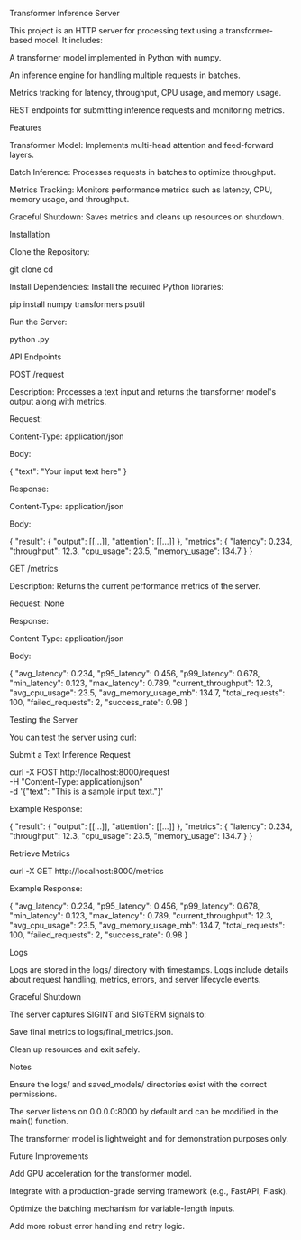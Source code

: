 Transformer Inference Server

This project is an HTTP server for processing text using a transformer-based model. It includes:

A transformer model implemented in Python with numpy.

An inference engine for handling multiple requests in batches.

Metrics tracking for latency, throughput, CPU usage, and memory usage.

REST endpoints for submitting inference requests and monitoring metrics.

Features

Transformer Model: Implements multi-head attention and feed-forward layers.

Batch Inference: Processes requests in batches to optimize throughput.

Metrics Tracking: Monitors performance metrics such as latency, CPU, memory usage, and throughput.

Graceful Shutdown: Saves metrics and cleans up resources on shutdown.

Installation

Clone the Repository:

git clone <repository-url>
cd <repository-folder>

Install Dependencies:
Install the required Python libraries:

pip install numpy transformers psutil

Run the Server:

python <filename>.py

API Endpoints

POST /request

Description: Processes a text input and returns the transformer model's output along with metrics.

Request:

Content-Type: application/json

Body:

{
  "text": "Your input text here"
}

Response:

Content-Type: application/json

Body:

{
  "result": {
    "output": [[...]],
    "attention": [[...]]
  },
  "metrics": {
    "latency": 0.234,
    "throughput": 12.3,
    "cpu_usage": 23.5,
    "memory_usage": 134.7
  }
}

GET /metrics

Description: Returns the current performance metrics of the server.

Request: None

Response:

Content-Type: application/json

Body:

{
  "avg_latency": 0.234,
  "p95_latency": 0.456,
  "p99_latency": 0.678,
  "min_latency": 0.123,
  "max_latency": 0.789,
  "current_throughput": 12.3,
  "avg_cpu_usage": 23.5,
  "avg_memory_usage_mb": 134.7,
  "total_requests": 100,
  "failed_requests": 2,
  "success_rate": 0.98
}

Testing the Server

You can test the server using curl:

Submit a Text Inference Request

curl -X POST http://localhost:8000/request \
-H "Content-Type: application/json" \
-d '{"text": "This is a sample input text."}'

Example Response:

{
  "result": {
    "output": [[...]],
    "attention": [[...]]
  },
  "metrics": {
    "latency": 0.234,
    "throughput": 12.3,
    "cpu_usage": 23.5,
    "memory_usage": 134.7
  }
}

Retrieve Metrics

curl -X GET http://localhost:8000/metrics

Example Response:

{
  "avg_latency": 0.234,
  "p95_latency": 0.456,
  "p99_latency": 0.678,
  "min_latency": 0.123,
  "max_latency": 0.789,
  "current_throughput": 12.3,
  "avg_cpu_usage": 23.5,
  "avg_memory_usage_mb": 134.7,
  "total_requests": 100,
  "failed_requests": 2,
  "success_rate": 0.98
}

Logs

Logs are stored in the logs/ directory with timestamps. Logs include details about request handling, metrics, errors, and server lifecycle events.

Graceful Shutdown

The server captures SIGINT and SIGTERM signals to:

Save final metrics to logs/final_metrics.json.

Clean up resources and exit safely.

Notes

Ensure the logs/ and saved_models/ directories exist with the correct permissions.

The server listens on 0.0.0.0:8000 by default and can be modified in the main() function.

The transformer model is lightweight and for demonstration purposes only.

Future Improvements

Add GPU acceleration for the transformer model.

Integrate with a production-grade serving framework (e.g., FastAPI, Flask).

Optimize the batching mechanism for variable-length inputs.

Add more robust error handling and retry logic.

